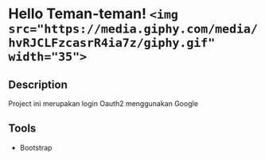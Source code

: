 # Hello Teman-teman! `<img src="https://media.giphy.com/media/hvRJCLFzcasrR4ia7z/giphy.gif"  width="35">`

## Description

Project ini merupakan login Oauth2 menggunakan Google

## Tools

- Bootstrap
